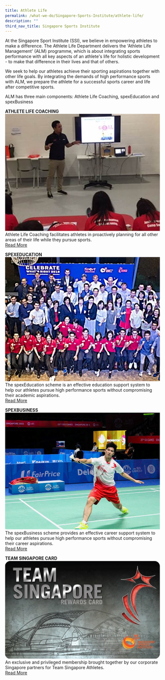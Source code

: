 ```yaml
---
title: Athlete Life
permalink: /what-we-do/Singapore-Sports-Institute/athlete-life/
description: ""
third_nav_title: Singapore Sports Institute
---
```

At the Singapore Sport Institute (SSI), we believe in empowering athletes to make a difference. The Athlete Life Department delivers the 'Athlete Life Management' (ALM) programme, which is about integrating sports performance with all key aspects of an athlete's life for holistic development - to make that difference in their lives and that of others.

We seek to help our athletes achieve their sporting aspirations together with other life goals. By integrating the demands of high performance sports with ALM, we prepare the athlete for a successful sports career and life after competitive sports.

ALM has three main components: Athlete Life Coaching, spexEducation and spexBusiness

**ATHLETE LIFE COACHING**
![Athlete Life Coaching](/images/What%20We%20Do/Singapore%20Sports%20Institute/Athlete%20Life/Athlete%20Life%20Coaching01.jpg)
Athlete Life Coaching facilitates athletes in proactively planning for all other areas of their life while they pursue sports.<br/>[Read More]()

**SPEXEDUCATION**
![SPEXEDUCATION](/images/What%20We%20Do/Singapore%20Sports%20Institute/Athlete%20Life/spexed.jpg)
The spexEducation scheme is an effective education support system to help our athletes pursue high performance sports without compromising their academic aspirations.<br/>[Read More]()

**SPEXBUSINESS**
![Derek Wong at SEA Games](/images/What%20We%20Do/Singapore%20Sports%20Institute/Athlete%20Life/Derek%20Wong%20at%20SEA%20Games.jpg)
The spexBusiness scheme provides an effective career support system to help our athletes pursue high performance sports without compromising their career aspirations.<br/>[Read More]()

**TEAM SINGAPORE CARD**
![Team Singapore Card](/images/What%20We%20Do/Singapore%20Sports%20Institute/Athlete%20Life/teamsingaporecard.jpg)
An exclusive and privileged membership brought together by our corporate Singapore partners for Team Singapore Athletes.<br/>[Read More]()